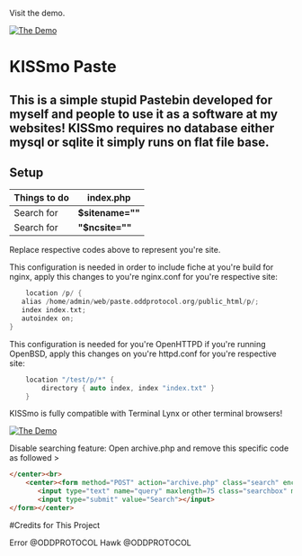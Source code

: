 Visit the demo.

[![The Demo](https://i.imgur.com/YzuOQ6T.png)](https://paste.oddprotocol.org)

# KISSmo Paste

This is a simple stupid Pastebin developed for myself and people to use it as a software at my websites!
KISSmo requires no database either mysql or sqlite it simply runs on flat file base.
--------------------------------------------------------------

## Setup

| Things to do | index.php |
| ------ | ------ |
| Search for | **$sitename=""** |
| Search for | **"$ncsite=""** |

Replace respective codes above to represent you're site.

This configuration is needed in order to include fiche at you're build for nginx, apply this changes to you're nginx.conf for you're respective site:

```c
    location /p/ {
   alias /home/admin/web/paste.oddprotocol.org/public_html/p/;
   index index.txt;
   autoindex on;
}
```

This configuration is needed for you're OpenHTTPD if you're running OpenBSD, apply this changes on you're httpd.conf for you're respective site:

```c
	location "/test/p/*" { 
		directory { auto index, index "index.txt" }
	}
```
KISSmo is fully compatible with Terminal Lynx or other terminal browsers!

[![The Demo](https://i.imgur.com/J5j9icZ.png)](https://paste.oddprotocol.org)

Disable searching feature:
Open archive.php and remove this specific code as followed >
```html
</center><br>
	<center><form method="POST" action="archive.php" class="search" enctype="multipart/form-data" autocomplete="off">
       <input type="text" name="query" maxlength=75 class="searchbox" minlength=3 placeholder="Enter keywords" required>
       <input type="submit" value="Search"></input>
</form></center>
```

#Credits for This Project

Error @ODDPROTOCOL
Hawk @ODDPROTOCOL



